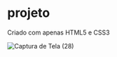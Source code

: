 # projeto
Criado com apenas HTML5 e CSS3 

![Captura de Tela (28)](https://github.com/user-attachments/assets/fcb8ab37-062c-40bf-bc6a-0b9abd230981)
